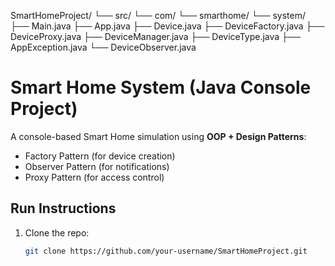 SmartHomeProject/
 └── src/
     └── com/
         └── smarthome/
             └── system/
                 ├── Main.java
                 ├── App.java
                 ├── Device.java
                 ├── DeviceFactory.java
                 ├── DeviceProxy.java
                 ├── DeviceManager.java
                 ├── DeviceType.java
                 ├── AppException.java
                 └── DeviceObserver.java



# Smart Home System (Java Console Project)

A console-based Smart Home simulation using **OOP + Design Patterns**:
- Factory Pattern (for device creation)
- Observer Pattern (for notifications)
- Proxy Pattern (for access control)

## Run Instructions
1. Clone the repo:
   ```bash
   git clone https://github.com/your-username/SmartHomeProject.git
